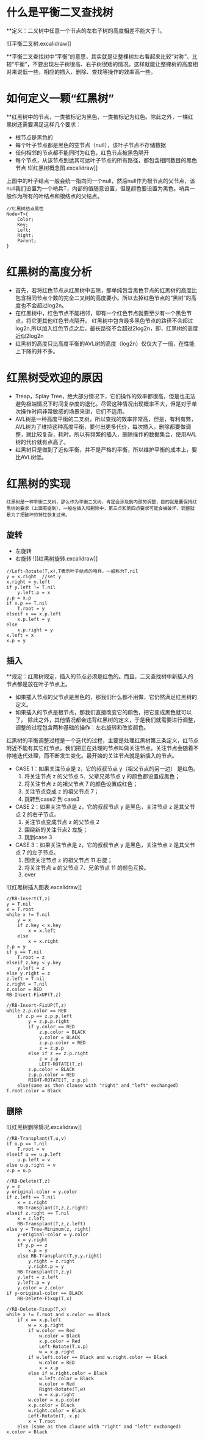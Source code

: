 # 什么是平衡二叉查找树
  **定义：二叉树中任意一个节点的左右子树的高度相差不能大于 1。

![[平衡二叉树.excalidraw]]

**平衡二叉查找树中“平衡”的意思，其实就是让整棵树左右看起来比较“对称”、比较“平衡”，不要出现左子树很高、右子树很矮的情况。这样就能让整棵树的高度相对来说低一些，相应的插入、删除、查找等操作的效率高一些。

# 如何定义一颗“红黑树”
**红黑树中的节点，一类被标记为黑色，一类被标记为红色。除此之外，一棵红黑树还需要满足这样几个要求：
* 根节点是黑色的
* 每个叶子节点都是黑色的空节点（null），该叶子节点不存储数据
* 任何相邻的节点都不能同时为红色，红色节点被黑色隔开
* 每个节点，从该节点到达其可达叶子节点的所有路径，都包含相同数目的黑色节点
![[红黑树概念图.excalidraw]]

上图中的叶子结点一般会统一指向同一个null，然后null作为根节点的父节点，该null我们设置为一个哨兵T，内部的值随意设置，但是颜色要设置为黑色。哨兵一般作为所有的叶结点和根结点的父结点。
```
//红黑树结点属性
Node<T>{
	Color;
	Key;
	Left;
	Right;
	Parent;
}
```

# 红黑树的高度分析
* 首先，若将红色节点从红黑树中去除，那单纯包含黑色节点的红黑树的高度比包含相同节点个数的完全二叉树的高度要小。所以去掉红色节点的“黑树”的高度也不会超过log2n。 
* 在红黑树中，红色节点不能相邻，即有一个红色节点就要至少有一个黑色节点，将它更其他红色节点隔开。 红黑树中包含最多黑色节点的路径不会超过log2n,所以加入红色节点之后，最长路径不会超过2log2n，即，红黑树的高度近似2log2n 
* 红黑树的高度只比高度平衡的AVL树的高度（log2n）仅仅大了一倍，在性能上下降的并不多。

# 红黑树受欢迎的原因
* Treap，Splay Tree，绝大部分情况下，它们操作的效率都很高，但是也无法避免极端情况下时间复杂度的退化。尽管这种情况出现概率不大，但是对于单次操作时间非常敏感的场景来讲，它们不适用。 
* AVL树是一种高度平衡的二叉树，所以查找的效率非常高，但是，有利有弊，AVL树为了维持这种高度平衡，要付出更多代价，每次插入，删除都要做调整，就比较复杂，耗时。所以有频繁的插入，删除操作的数据集合，使用AVL树的代价就有点高了。 
* 红黑树只是做到了近似平衡，并不是严格的平衡，所以维护平衡的成本上，要比AVL树低。

# 红黑树的实现
    红黑树是一种平衡二叉树，那么作为平衡二叉树，肯定会涉及到内部的调整，目的就是要保持红黑树的要求（上面有提到），一般在插入和删除中，第三点和第四点要求可能会被破坏，调整就是为了把破坏的特性恢复过来。
## 旋转
* 左旋转
* 右旋转
![[红黑树旋转.excalidraw]]
```
//Left-Rotate(T,x),T表示叶子结点的哨兵，一般称为T.nil
y = x.right  //set y
x.right = y.left
if y.left != T.nil
	y.left.p = x
y.p = x.p
if x.p == T.nil
	T.root = y
elseif x == x.p.left
	x.p.left = y
else 
	x.p.right = y
x.left = x
x.p = y
```

## 插入

**规定：红黑树规定，插入的节点必须是红色的。而且，二叉查找树中新插入的节点都是放在叶子节点上。
* 如果插入节点的父节点是黑色的，那我们什么都不用做，它仍然满足红黑树的定义。
* 如果插入的节点是根节点，那我们直接改变它的颜色，把它变成黑色就可以了。
除此之外，其他情况都会违背红黑树的定义，于是我们就需要进行调整，调整的过程包含两种基础的操作：左右旋转和改变颜色。

红黑树的平衡调整过程是一个迭代的过程，主要是处理红黑树第三条定义，红节点附近不能有其它红节点。我们把正在处理的节点叫做关注节点。关注节点会随着不停地迭代处理，而不断发生变化。最开始的关注节点就是新插入的节点。

* CASE 1：如果关注节点是 z，它的叔叔节点 y（祖父节点的另一边） 是红色。
	1. 将关注节点 z 的父节点 5、父辈兄弟节点 y 的颜色都设置成黑色；
	2. 将关注节点 z 的祖父节点 7 的颜色设置成红色；
	3. 关注节点变成 z 的祖父节点 7；
	4. 跳转到case2 到 case3
* CASE 2：如果关注节点是 z，它的叔叔节点 y 是黑色，关注节点 z 是其父节点 2 的右子节点。
	 1. 关注节点变成节点 z 的父节点 2
	 2. 围绕新的关注节点2 左旋；
	 3. 跳到case 3
* CASE 3：如果关注节点是 z，它的叔叔节点 y 是黑色，关注节点 z 是其父节点 7 的左子节点。
	1. 围绕关注节点 z 的祖父节点 11 右旋；
	2. 将关注节点 a 的父节点 7、兄弟节点 11 的颜色互换。
	3. over

![[红黑树插入图表.excalidraw]]

```
//RB-Insert(T,z)
y = T.nil
x = T.root
while x != T.nil
	y = x
	if z.key < x.key
		x = x.left
	else
		x = x.right
z.p = y
if y == T.nil
	T.root = z
elseif z.key < y.key
	y.left = z
else y.right = z
z.left = T.nil
z.right = T.nil
z.color = RED
RB-Insert-FixUP(T,z)
```

```
//RB-Insert-FixUP(T,z)
while z.p.color == RED
	if z.p == z.p.p.left
		y = z.p.p.right
		if y.color == RED
			z.p.color = BLACK
			y.color = BLACK
			z.p.p.color = RED
			z = z.p.p
		else if z == z.p.right
			z = z.p
			LEFT-ROTATE(T,z)
		z.p.color = BLACK
		z.p.p.color = RED
		RIGHT-ROTATE(T, z.p.p)
	else(same as then clause with "right" and "left" exchanged)
T.root.color = Black
```
## 删除



![[红黑树删除情况.excalidraw]]

```
//RB-Transplant(T,u,v)
if u.p == T.nil
	T.root = v
elseif u == u.p.left
	u.p.left = v
else u.p.right = v
v.p = u.p
```

```
//RB-Delete(T,z)
y = z
y-original-color = y.color
if z.left == T.nil
	x = z.right
	RB-Transplant(T,z,z.right)
elseif z.right == T.nil
	x = z.left
	RB-Transplant(T,z,z.left)
else y = Tree-Minimum(z, right)
	y-original-color = y.color
	x = y.right
	if y.p == z
		x.p = y
	else RB-Transplant(T,y,y.right)
		y.right = z.right
		y.right.p = y
	RB-Transplant(T,z,y)
	y.left = z.left
	y.left.p = y
	y.color = z.color
if y-original-color == BLACK
	RB-Delete-Fixup(T,x)
```

```
//RB-Delete-Fixup(T,x)
while x != T.root and x.color == Black
	if x == x.p.left
		w = x.p.right
		if w.color == Red
			w.color = Black
			x.p.color = Red
			Left-Rotate(T,x.p)
			w = x.p.right
		if w.left.color == Black and w.right.color == Black
			w.color = RED
			x = x.p
		else if w.right.color = Black
			w.left.color = Black
			w.color = Red
			Right-Rotate(T,w)
			w = x.p.right
		w.color = x.p.color
		x.p.color = Black
		w.right.color = Black
		Left-Rotate(T, x.p)
		x = T.root
	else (same as then clause with "right" and "left" exchanged)
x.color = Black
```